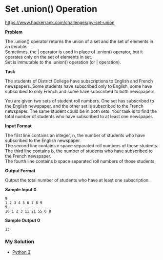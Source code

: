 # Set .union() Operation

https://www.hackerrank.com/challenges/py-set-union

**Problem**

The .union() operator returns the union of a set and the set of elements in an iterable.  
Sometimes, the | operator is used in place of .union() operator, but it operates only on the set of elements in set.  
Set is immutable to the .union() operation (or | operation).

**Task**

The students of District College have subscriptions to English and French newspapers. Some students have subscribed only to English, some have subscribed to only French and some have subscribed to both newspapers.  

You are given two sets of student roll numbers. One set has subscribed to the English newspaper, and the other set is subscribed to the French newspaper. 
The same student could be in both sets. Your task is to find the total number of students who have subscribed to at least one newspaper.

**Input Format**

The first line contains an integer, n, the number of students who have subscribed to the English newspaper.  
The second line contains n space separated roll numbers of those students.  
The third line contains b, the number of students who have subscribed to the French newspaper.  
The fourth line contains b space separated roll numbers of those students. 

**Output Format**

Output the total number of students who have at least one subscription.  

**Sample Input 0**

```
9
1 2 3 4 5 6 7 8 9
9
10 1 2 3 11 21 55 6 8
```

**Sample Output 0**

```
13
```

### My Solution

- [Python 3](python3.py)
